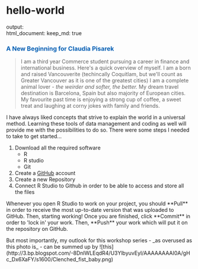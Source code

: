 hello-world
===========
output:  
    html_document:
        keep_md: true

### <span style="color:#045FB4"> A New Beginning for Claudia Pisarek 

> I am a third year Commerce student pursuing a career in finance and international business. Here's a quick overview of myself. I am a born and raised Vancouverite (techincally Coquitlam, but we'll count as Greater Vancouver as it is one of the greatest cities) I am a complete animal lover - _the weirder and softer, the better._ My dream travel destination is Barcelona, Spain but also majority of European cities. My favourite past time is enjoying a strong cup of coffee, a sweet treat and laughing at corny jokes with family and friends.

<p> I have always liked concepts that strive to explain the world in a universal method. Learning these tools of data management and coding as well will provide me with the possibilities to do so. There were some steps I needed to take to get started... </p>

1. Download all the required software
    - R 
    - R studio 
    - Git
2. Create a [GitHub](https://github.com/) account 
3. Create a new Repository
4. Connect R Studio to Github in order to be able to access and store all the files

<p> Whenever you open R Studio to work on your project, you should **Pull** in order to receive the most up-to-date version that was uploaded to GitHub. Then, starting working! Once you are finished, click **Commit** in order to 'lock in' your work. Then, **Push** your work which will put it on the repository on GitHub.</p>

<p> But most importantly, my outlook for this workshop series - _as overused as this photo is_ - can be summed up by ![this](http://3.bp.blogspot.com/-8DnlWLEqdR4/U3YlbyuvEyI/AAAAAAAAI0A/gHc_Dx6XaFY/s1600/Clenched_fist_baby.png) </p> 

        